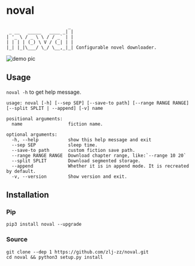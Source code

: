 # noval

```
                       _
 _ __   _____   ____ _| |
| '_ \ / _ \ \ / / _` | |
| | | | (_) \ V / (_| | |
|_| |_|\___/ \_/ \__,_|_| Configurable novel downloader.
```

![demo pic](https://github.com/zlj-zz/noval/blob/main/example/demo.png)

## Usage

`noval -h` to get help message.

```
usage: noval [-h] [--sep SEP] [--save-to path] [--range RANGE RANGE] [--split SPLIT | --append] [-v] name

positional arguments:
  name                 fiction name.

optional arguments:
  -h, --help           show this help message and exit
  --sep SEP            sleep time.
  --save-to path       custom fiction save path.
  --range RANGE RANGE  Download chapter range, like:`--range 10 20`
  --split SPLIT        Download segmented storage.
  --append             Whether it is in append mode. It is recreated by default.
  -v, --version        Show version and exit.
```

## Installation

### Pip

```
pip3 install noval --upgrade
```

### Source

```
git clone --dep 1 https://github.com/zlj-zz/noval.git
cd noval && python3 setup.py install
```
